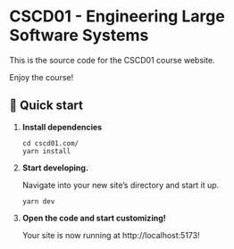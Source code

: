 # CSCD01 - Engineering Large Software Systems

This is the source code for the CSCD01 course website.

Enjoy the course!

## 🚀 Quick start

1.  **Install dependencies**

    ```shell
    cd cscd01.com/
    yarn install
    ```

2.  **Start developing.**

    Navigate into your new site’s directory and start it up.

    ```shell
    yarn dev
    ```

3.  **Open the code and start customizing!**

    Your site is now running at http://localhost:5173!
